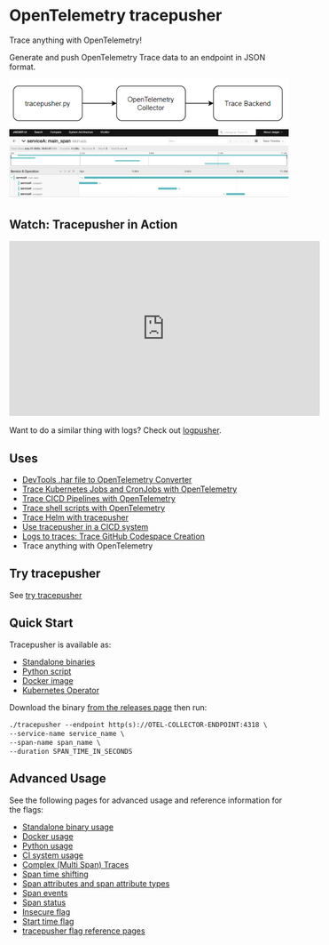 # OpenTelemetry tracepusher

Trace anything with OpenTelemetry!

Generate and push OpenTelemetry Trace data to an endpoint in JSON format.

![architecture](assets/architecture.png)
![complex trace](assets/complex-trace.png)

## Watch: Tracepusher in Action

<iframe width="560" height="315" src="https://www.youtube.com/embed/zZDFQNHepyI" title="YouTube video player" frameborder="0" allow="accelerometer; autoplay; clipboard-write; encrypted-media; gyroscope; picture-in-picture; web-share" allowfullscreen></iframe>

Want to do a similar thing with logs? Check out [logpusher](https://agardnerit.github.io/logpusher).

##  Uses

- [DevTools .har file to OpenTelemetry Converter](usage/har-to-otel.md)
- [Trace Kubernetes Jobs and CronJobs with OpenTelemetry](usage/k8sjobs.md)
- [Trace CICD Pipelines with OpenTelemetry](https://github.com/agardnerIT/tracepusher/blob/main/samples/gitlab/README.md)
- [Trace shell scripts with OpenTelemetry](https://github.com/agardnerIT/tracepusher/blob/main/samples/script.sh)
- [Trace Helm with tracepusher](usage/helm.md)
- [Use tracepusher in a CICD system](usage/ci.md)
- [Logs to traces: Trace GitHub Codespace Creation](https://dev.to/agardnerit/transforming-github-codespace-log-files-to-opentelemetry-traces-23m3)
- Trace anything with OpenTelemetry

## Try tracepusher
See [try tracepusher](try.md)

## Quick Start

Tracepusher is available as:

- [Standalone binaries](usage/standalone.md)
- [Python script](usage/python.md)
- [Docker image](usage/docker.md)
- [Kubernetes Operator](usage/k8sjobs.md)

Download the binary [from the releases page](https://github.com/agardnerIT/tracepusher/releases/latest) then run:

```
./tracepusher --endpoint http(s)://OTEL-COLLECTOR-ENDPOINT:4318 \
--service-name service_name \
--span-name span_name \
--duration SPAN_TIME_IN_SECONDS
```

## Advanced Usage

See the following pages for advanced usage and reference information for the flags:

- [Standalone binary usage](usage/standalone.md)
- [Docker usage](usage/docker.md)
- [Python usage](usage/python.md)
- [CI system usage](usage/ci.md)
- [Complex (Multi Span) Traces](reference/multi-span-traces.md)
- [Span time shifting](reference/time-shifting.md)
- [Span attributes and span attribute types](reference/span-attribute-types.md)
- [Span events](reference/span-events.md)
- [Span status](reference/span-status.md)
- [Insecure flag](reference/insecure-flag.md)
- [Start time flag](reference/start-time.md)
- [tracepusher flag reference pages](reference/index.md)
